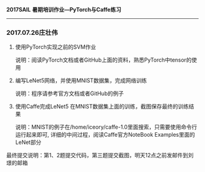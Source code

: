 **2017SAIL** **暑期培训作业—PyTorch与Caffe练习** 

---

### 2017.07.26庄壮伟

1. 使用PyTorch实现之前的SVM作业

   说明：阅读PyTorch文档或者GitHub上面的资料，熟悉PyTorch中tensor的使用

2. 编写LeNet5网络，并使用MNIST数据集，完成网络训练

   说明：程序请参考官方文档或者GitHub的例子 


3. 使用Caffe完成LeNet5 在MNIST数据集上面的训练，截图保存最终的训练结果

   说明：MNIST的例子在/home/iceory/caffe-1.0里面搜索，只需要使用命令行运行起来即可, 详细的中间过程，阅读Caffe官方NoteBook Examples里面的LeNet部分

 

​	最终提交说明：第1、2题提交代码，第三题提交截图，明天12点之前发邮件到刘璟的邮箱

 

 

 